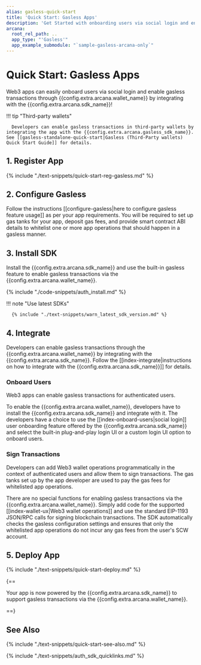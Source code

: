 ```yaml
---
alias: gasless-quick-start
title: 'Quick Start: Gasless Apps'
description: 'Get Started with onboarding users via social login and enabling the gasless feature by integrating with the Arcana Auth SDK. Use the Arcana Developer Dashboard to register the app, get a client ID, configure gasless settings, and use the client ID to integrate the app with the Arcana Auth SDK.'
arcana:
  root_rel_path: ..
  app_type: "'Gasless'"
  app_example_submodule: "`sample-gasless-arcana-only`"
---
```


# Quick Start: Gasless Apps

Web3 apps can easily onboard users via social login and enable gasless transactions through {{config.extra.arcana.wallet_name}} by integrating with the {{config.extra.arcana.sdk_name}}! 

!!! tip "Third-party wallets"

      Developers can enable gasless transactions in third-party wallets by integrating the app with the {{config.extra.arcana.gasless_sdk_name}}. See [[gasless-standalone-quick-start|Gasless (Third-Party wallets) Quick Start Guide]] for details.

<!---
## Overview

Web3 app developers can easily enable zero gas fees for app users by using {{config.extra.arcana.company_name}} SDKs. The process may vary depending on the app use case:

### Use cases

1. **Only {{config.extra.arcana.wallet_name}} Apps**: This use case refers to apps that need to enable gasless transactions **only** with the embedded, non-custodial {{config.extra.arcana.wallet_name}}.
2. **Multi-wallet Apps**: Multi-wallet apps are those that support {{config.extra.arcana.wallet_name}} and third-party browser-based wallets as well. They need to enable gasless transactions in both, the {{config.extra.arcana.wallet_name}} and any third-party browser-based wallet. 
3. **Only Third-party Wallet Apps**: This use case refers to apps that only need to enable gasless transactions for other third-party, browser-based wallets. Such apps do not require any user onboarding functionality or the embedded, non-custodial {{config.extra.arcana.wallet_name}} offered by the {{config.extra.arcana.sdk_name}}.

In every use case above, the developers must first use the  {{config.extra.arcana.dashboard_name}} and register the app, obtain a unique identifier for the app and configure gasless settings. Then they need to install one or more {{config.extra.arcana.company_name}} SDKs and integrate with them using the unique app identifier.

<img class="an-screenshots" src="/img/an_auth_usage_overview_light.png#only-light" alt="Auth Usage Overview"/>
<img class="an-screenshots" src="/img/an_auth_usage_overview_dark.png#only-dark" alt="Auth Usage Overview"/>

In this guide, we will cover only the **first two use cases**. The third use case requires {{config.extra.arcana.gasless_sdk_name}} only. For details, see [[gasless-standalone-quick-start|how to enable gasless transactions in apps that use only third-party browser-based wallets]].
-->

## 1. Register App

{% include "./text-snippets/quick-start-reg-gasless.md" %}

## 2. Configure Gasless

Follow the instructions [[configure-gasless|here to configure gasless feature usage]] as per your app requirements. You will be required to set up gas tanks for your app, deposit gas fees, and provide smart contract ABI details to whitelist one or more app operations that should happen in a gasless manner.

## 3. Install SDK

Install the {{config.extra.arcana.sdk_name}} and use the built-in gasless feature to enable gasless transactions via the {{config.extra.arcana.wallet_name}}.

{% include "./code-snippets/auth_install.md" %}

!!! note "Use latest SDKs"

      {% include "./text-snippets/warn_latest_sdk_version.md" %}

## 4. Integrate

Developers can enable gasless transactions through the {{config.extra.arcana.wallet_name}} by integrating with the {{config.extra.arcana.sdk_name}}. Follow the [[index-integrate|instructions on how to integrate with the {{config.extra.arcana.sdk_name}}]] for details.

### Onboard Users

Web3 apps can enable gasless transactions for authenticated users. 

To enable the {{config.extra.arcana.wallet_name}}, developers have to install the {{config.extra.arcana.sdk_name}} and integrate with it. The developers have a choice to use the [[index-onboard-users|social login]] user onboarding feature offered by the {{config.extra.arcana.sdk_name}} and select the built-in plug-and-play login UI or a custom login UI option to onboard users.

### Sign Transactions

Developers can add Web3 wallet operations programmatically in the context of authenticated users and allow them to sign transactions. The gas tanks set up by the app developer are used to pay the gas fees for whitelisted app operations.

There are no special functions for enabling gasless transactions via the {{config.extra.arcana.wallet_name}}. Simply add code for the supported [[index-wallet-ux|Web3 wallet operations]] and use the standard EIP-1193 JSON/RPC calls for signing blockchain transactions. The SDK automatically checks the gasless configuration settings and ensures that only the whitelisted app operations do not incur any gas fees from the user's SCW account.

## 5. Deploy App

{% include "./text-snippets/quick-start-deploy.md" %}

{==

Your app is now powered by the {{config.extra.arcana.sdk_name}} to support gasless transactions via the {{config.extra.arcana.wallet_name}}.

==}

## See Also

{% include "./text-snippets/quick-start-see-also.md" %}

{% include "./text-snippets/auth_sdk_quicklinks.md" %}

